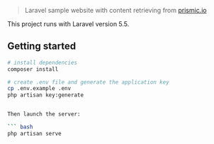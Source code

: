 > Laravel sample website with content retrieving from [prismic.io](https://prismic.io)

This project runs with Laravel version 5.5.

## Getting started



``` bash
# install dependencies
composer install

# create .env file and generate the application key
cp .env.example .env
php artisan key:generate


Then launch the server:

``` bash
php artisan serve
```
